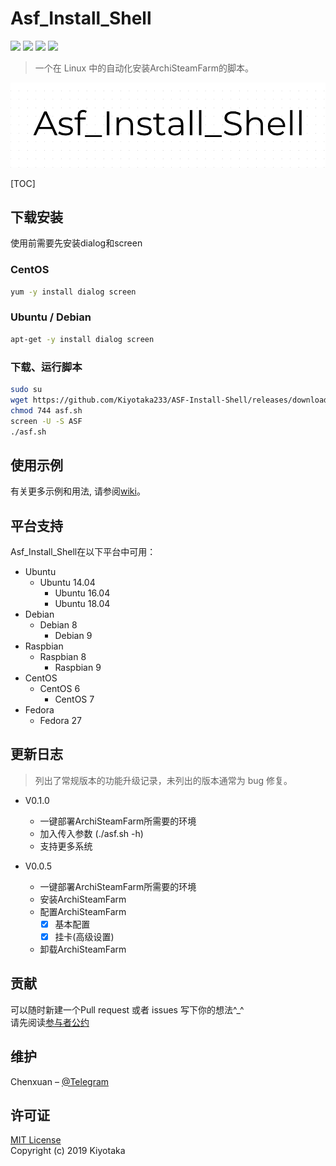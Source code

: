 # Asf_Install_Shell

[![](https://img.shields.io/github/issues/Kiyotaka233/ASF-Install-Shell.svg)](https://github.com/Kiyotaka233/ASF-Install-Shell/issues)
[![](https://img.shields.io/github/forks/Kiyotaka233/ASF-Install-Shell.svg)](https://github.com/Kiyotaka233/ASF-Install-Shell/network/members)
[![](https://img.shields.io/github/stars/Kiyotaka233/ASF-Install-Shell.svg)](https://github.com/Kiyotaka233/ASF-Install-Shell/stargazers)
[![](https://img.shields.io/github/license/Kiyotaka233/ASF-Install-Shell.svg)](https://mit-license.org/)
> 一个在 Linux 中的自动化安装ArchiSteamFarm的脚本。 

![](Logo.png)

[TOC]

## 下载安装

使用前需要先安装dialog和screen  

### CentOS

```sh
yum -y install dialog screen
```

### Ubuntu / Debian

```sh
apt-get -y install dialog screen
```

### 下载、运行脚本

```sh
sudo su 
wget https://github.com/Kiyotaka233/ASF-Install-Shell/releases/download/v0.1.0/asf.sh -O asf.sh
chmod 744 asf.sh
screen -U -S ASF
./asf.sh
```

## 使用示例

有关更多示例和用法, 请参阅[wiki](https://github.com/Kiyotaka233/ASF-Install-Shell/wiki)。

## 平台支持  

Asf_Install_Shell在以下平台中可用：  

- Ubuntu  
  - Ubuntu 14.04  
    - Ubuntu 16.04  
    - Ubuntu 18.04  
- Debian  
  - Debian 8  
    - Debian 9  
- Raspbian  
  - Raspbian 8
    - Raspbian 9
- CentOS
  - CentOS 6
    - CentOS 7
- Fedora
  - Fedora 27

## 更新日志

> 列出了常规版本的功能升级记录，未列出的版本通常为 bug 修复。

* V0.1.0
    * 一键部署ArchiSteamFarm所需要的环境
	* 加入传入参数 (./asf.sh -h)
	* 支持更多系统

* V0.0.5
    * 一键部署ArchiSteamFarm所需要的环境
	* 安装ArchiSteamFarm
	* 配置ArchiSteamFarm
        - [x] 基本配置
        - [x] 挂卡(高级设置)
	* 卸载ArchiSteamFarm  

## 贡献

可以随时新建一个Pull request 或者 issues 写下你的想法^_^  
请先阅读[参与者公约](https://www.contributor-covenant.org/zh-cn/version/1/4/code-of-conduct)  

## 维护

Chenxuan – [@Telegram](https://t.me/Chenxuan_Zhao)  

## 许可证

[MIT License](https://github.com/Kiyotaka233/ASF-Install-Shell/blob/master/LICENSE)  
Copyright (c) 2019 Kiyotaka  